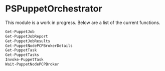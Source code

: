 # PSPuppetOrchestrator

This module is a work in progress. Below are a list of the current functions.

```powershell
Get-PuppetJob
Get-PuppetJobReport
Get-PuppetJobResults
Get-PuppetNodePCPBrokerDetails
Get-PuppetTask
Get-PuppetTasks
Invoke-PuppetTask
Wait-PuppetNodePCPBroker
```